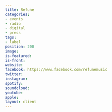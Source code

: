 ```yaml
---
title: Refune
categories:
- events
- radio
- digital
- press
tags:
- label
position: 200
image: 
is-featured: 
is-front: 
website: 
facebook: https://www.facebook.com/refunemusic
twitter: 
instagram: 
spotify: 
soundcloud: 
youtube: 
apple: 
layout: client
---
```



